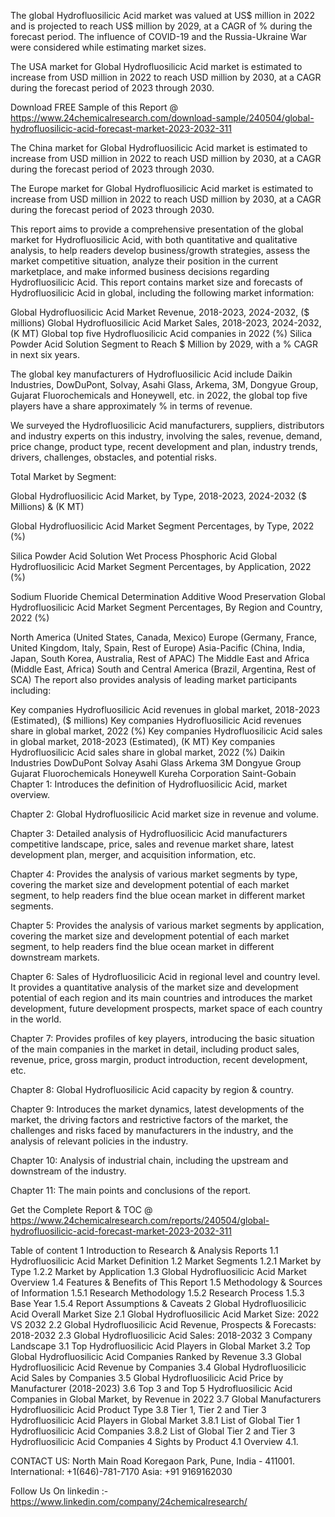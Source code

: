 The global Hydrofluosilicic Acid market was valued at US$ million in 2022 and is projected to reach US$ million by 2029, at a CAGR of % during the forecast period. The influence of COVID-19 and the Russia-Ukraine War were considered while estimating market sizes.

The USA market for Global Hydrofluosilicic Acid  market is estimated to increase from USD million in 2022 to reach USD million by 2030, at a CAGR during the forecast period of 2023 through 2030.

Download FREE Sample of this Report @ https://www.24chemicalresearch.com/download-sample/240504/global-hydrofluosilicic-acid-forecast-market-2023-2032-311

The China market for Global Hydrofluosilicic Acid  market is estimated to increase from USD million in 2022 to reach USD million by 2030, at a CAGR during the forecast period of 2023 through 2030.

The Europe market for Global Hydrofluosilicic Acid market is estimated to increase from USD million in 2022 to reach USD million by 2030, at a CAGR during the forecast period of 2023 through 2030.

This report aims to provide a comprehensive presentation of the global market for Hydrofluosilicic Acid, with both quantitative and qualitative analysis, to help readers develop business/growth strategies, assess the market competitive situation, analyze their position in the current marketplace, and make informed business decisions regarding Hydrofluosilicic Acid. This report contains market size and forecasts of Hydrofluosilicic Acid in global, including the following market information:

Global Hydrofluosilicic Acid Market Revenue, 2018-2023, 2024-2032, ($ millions)
Global Hydrofluosilicic Acid Market Sales, 2018-2023, 2024-2032, (K MT)
Global top five Hydrofluosilicic Acid companies in 2022 (%)
Silica Powder Acid Solution Segment to Reach $ Million by 2029, with a % CAGR in next six years.

The global key manufacturers of Hydrofluosilicic Acid include Daikin Industries, DowDuPont, Solvay, Asahi Glass, Arkema, 3M, Dongyue Group, Gujarat Fluorochemicals and Honeywell, etc. in 2022, the global top five players have a share approximately % in terms of revenue.

We surveyed the Hydrofluosilicic Acid manufacturers, suppliers, distributors and industry experts on this industry, involving the sales, revenue, demand, price change, product type, recent development and plan, industry trends, drivers, challenges, obstacles, and potential risks.

Total Market by Segment:

Global Hydrofluosilicic Acid Market, by Type, 2018-2023, 2024-2032 ($ Millions) & (K MT)

Global Hydrofluosilicic Acid Market Segment Percentages, by Type, 2022 (%)

Silica Powder Acid Solution
Wet Process Phosphoric Acid
Global Hydrofluosilicic Acid Market Segment Percentages, by Application, 2022 (%)

Sodium Fluoride
Chemical Determination
Additive
Wood Preservation
Global Hydrofluosilicic Acid Market Segment Percentages, By Region and Country, 2022 (%)

North America (United States, Canada, Mexico)
Europe (Germany, France, United Kingdom, Italy, Spain, Rest of Europe)
Asia-Pacific (China, India, Japan, South Korea, Australia, Rest of APAC)
The Middle East and Africa (Middle East, Africa)
South and Central America (Brazil, Argentina, Rest of SCA)
The report also provides analysis of leading market participants including:

Key companies Hydrofluosilicic Acid revenues in global market, 2018-2023 (Estimated), ($ millions)
Key companies Hydrofluosilicic Acid revenues share in global market, 2022 (%)
Key companies Hydrofluosilicic Acid sales in global market, 2018-2023 (Estimated), (K MT)
Key companies Hydrofluosilicic Acid sales share in global market, 2022 (%)
Daikin Industries
DowDuPont
Solvay
Asahi Glass
Arkema
3M
Dongyue Group
Gujarat Fluorochemicals
Honeywell
Kureha Corporation
Saint-Gobain
Chapter 1: Introduces the definition of Hydrofluosilicic Acid, market overview.

Chapter 2: Global Hydrofluosilicic Acid market size in revenue and volume.

Chapter 3: Detailed analysis of Hydrofluosilicic Acid manufacturers competitive landscape, price, sales and revenue market share, latest development plan, merger, and acquisition information, etc.

Chapter 4: Provides the analysis of various market segments by type, covering the market size and development potential of each market segment, to help readers find the blue ocean market in different market segments.

Chapter 5: Provides the analysis of various market segments by application, covering the market size and development potential of each market segment, to help readers find the blue ocean market in different downstream markets.

Chapter 6: Sales of Hydrofluosilicic Acid in regional level and country level. It provides a quantitative analysis of the market size and development potential of each region and its main countries and introduces the market development, future development prospects, market space of each country in the world.

Chapter 7: Provides profiles of key players, introducing the basic situation of the main companies in the market in detail, including product sales, revenue, price, gross margin, product introduction, recent development, etc.

Chapter 8: Global Hydrofluosilicic Acid capacity by region & country.

Chapter 9: Introduces the market dynamics, latest developments of the market, the driving factors and restrictive factors of the market, the challenges and risks faced by manufacturers in the industry, and the analysis of relevant policies in the industry.

Chapter 10: Analysis of industrial chain, including the upstream and downstream of the industry.

Chapter 11: The main points and conclusions of the report.

Get the Complete Report & TOC @ https://www.24chemicalresearch.com/reports/240504/global-hydrofluosilicic-acid-forecast-market-2023-2032-311

Table of content
1 Introduction to Research & Analysis Reports
1.1 Hydrofluosilicic Acid Market Definition
1.2 Market Segments
1.2.1 Market by Type
1.2.2 Market by Application
1.3 Global Hydrofluosilicic Acid Market Overview
1.4 Features & Benefits of This Report
1.5 Methodology & Sources of Information
1.5.1 Research Methodology
1.5.2 Research Process
1.5.3 Base Year
1.5.4 Report Assumptions & Caveats
2 Global Hydrofluosilicic Acid Overall Market Size
2.1 Global Hydrofluosilicic Acid Market Size: 2022 VS 2032
2.2 Global Hydrofluosilicic Acid Revenue, Prospects & Forecasts: 2018-2032
2.3 Global Hydrofluosilicic Acid Sales: 2018-2032
3 Company Landscape
3.1 Top Hydrofluosilicic Acid Players in Global Market
3.2 Top Global Hydrofluosilicic Acid Companies Ranked by Revenue
3.3 Global Hydrofluosilicic Acid Revenue by Companies
3.4 Global Hydrofluosilicic Acid Sales by Companies
3.5 Global Hydrofluosilicic Acid Price by Manufacturer (2018-2023)
3.6 Top 3 and Top 5 Hydrofluosilicic Acid Companies in Global Market, by Revenue in 2022
3.7 Global Manufacturers Hydrofluosilicic Acid Product Type
3.8 Tier 1, Tier 2 and Tier 3 Hydrofluosilicic Acid Players in Global Market
3.8.1 List of Global Tier 1 Hydrofluosilicic Acid Companies
3.8.2 List of Global Tier 2 and Tier 3 Hydrofluosilicic Acid Companies
4 Sights by Product
4.1 Overview
4.1.

CONTACT US:
North Main Road Koregaon Park, Pune, India - 411001.
International: +1(646)-781-7170
Asia: +91 9169162030

Follow Us On linkedin :- https://www.linkedin.com/company/24chemicalresearch/
